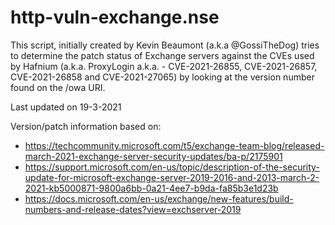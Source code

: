 http-vuln-exchange.nse
======================

This script, initially created by Kevin Beaumont (a.k.a @GossiTheDog) tries to determine the patch status of Exchange servers against the CVEs used by Hafnium (a.k.a. ProxyLogin a.k.a. - CVE-2021-26855, CVE-2021-26857, CVE-2021-26858 and CVE-2021-27065) by looking at the version number found on the /owa URI.

Last updated on 19-3-2021

Version/patch information based on: 
* https://techcommunity.microsoft.com/t5/exchange-team-blog/released-march-2021-exchange-server-security-updates/ba-p/2175901
* https://support.microsoft.com/en-us/topic/description-of-the-security-update-for-microsoft-exchange-server-2019-2016-and-2013-march-2-2021-kb5000871-9800a6bb-0a21-4ee7-b9da-fa85b3e1d23b
* https://docs.microsoft.com/en-us/exchange/new-features/build-numbers-and-release-dates?view=exchserver-2019